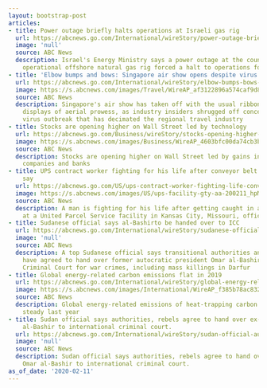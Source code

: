 ```yaml
---
layout: bootstrap-post
articles:
- title: Power outage briefly halts operations at Israeli gas rig
  url: https://abcnews.go.com/International/wireStory/power-outage-briefly-halts-operations-israeli-gas-rig-68908270
  image: 'null'
  source: ABC News
  description: Israel's Energy Ministry says a power outage at the country's newly
    operational offshore natural gas rig forced a halt to operations for several hours
- title: 'Elbow bumps and bows: Singapore air show opens despite virus'
  url: https://abcnews.go.com/International/wireStory/elbow-bumps-bows-singapore-air-show-opens-virus-68908260
  image: https://s.abcnews.com/images/Travel/WireAP_af3122896a574caf9d8fe37298c6d48c_16x9_992.jpg
  source: ABC News
  description: Singapore's air show has taken off with the usual ribbon cutting and
    displays of aerial prowess, as industry insiders shrugged off concerns over the
    virus outbreak that has decimated the regional travel industry
- title: Stocks are opening higher on Wall Street led by technology
  url: https://abcnews.go.com/Business/wireStory/stocks-opening-higher-wall-street-led-technology-68908168
  image: https://s.abcnews.com/images/Business/WireAP_4603bfc00da74cb3b9e8f418d87b5648_16x9_992.jpg
  source: ABC News
  description: Stocks are opening higher on Wall Street led by gains in technology
    companies and banks
- title: UPS contract worker fighting for his life after conveyor belt accident, officials
    say
  url: https://abcnews.go.com/US/ups-contract-worker-fighting-life-conveyor-belt-accident/story?id=68904781
  image: https://s.abcnews.com/images/US/ups-facility-gty-aa-200211_hpMain_16x9_992.jpg
  source: ABC News
  description: A man is fighting for his life after getting caught in a conveyor belt
    at a United Parcel Service facility in Kansas City, Missouri, officials said.
- title: Sudanese official says al-Bashirto be handed over to ICC
  url: https://abcnews.go.com/International/wireStory/sudanese-official-al-bashirto-handed-icc-68907781
  image: 'null'
  source: ABC News
  description: A top Sudanese official says transitional authorities and rebel groups
    have agreed to hand over former autocratic president Omar al-Bashir to the International
    Criminal Court for war crimes, including mass killings in Darfur
- title: Global energy-related carbon emissions flat in 2019
  url: https://abcnews.go.com/International/wireStory/global-energy-related-carbon-emissions-flat-2019-68907779
  image: https://s.abcnews.com/images/International/WireAP_f385b78ac8324fe7b007d9db33e830f2_16x9_992.jpg
  source: ABC News
  description: Global energy-related emissions of heat-trapping carbon dioxide remained
    steady last year
- title: Sudan official says authorities, rebels agree to hand over ex-President Omar
    al-Bashir to international criminal court.
  url: https://abcnews.go.com/International/wireStory/sudan-official-authorities-rebels-agree-hand-president-omar-68907642
  image: 'null'
  source: ABC News
  description: Sudan official says authorities, rebels agree to hand over ex-President
    Omar al-Bashir to international criminal court.
as_of_date: '2020-02-11'
---
```


